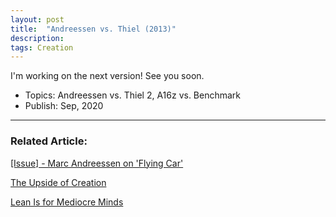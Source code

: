 ```yaml
---
layout: post
title:  "Andreessen vs. Thiel (2013)"
description: 
tags: Creation
---
```


I'm working on the next version! See you soon.

- Topics: Andreessen vs. Thiel 2, A16z vs. Benchmark
- Publish: Sep, 2020

---

### Related Article: 

[[Issue] - Marc Andreessen on 'Flying Car'](https://allenleein.github.io/2020/03/11/pmarca-flying-car.html)

[The Upside of Creation](https://allenleein.github.io/2019/06/11/gamesthoery1.html)

[Lean Is for Mediocre Minds](https://allenleein.github.io/2019/12/06/lean-mediocre.html)